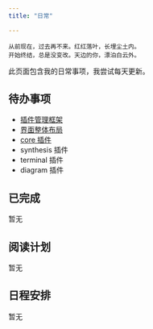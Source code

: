 ```yaml
---
title: "日常"

---
```


```
从前现在，过去再不来。红红落叶，长埋尘土内。
开始终结，总是没变改。天边的你，漂泊白云外。
```

此页面包含我的日常事项，我尝试每天更新。


## 待办事项

- [插件管理框架](https://github.com/lzxqaq/rtlcode/tree/master/src/libs/extensionsystem)
- [界面整体布局](https://github.com/lzxqaq/rtlcode/tree/master/src/plugins/coreplugin)
- [core 插件](https://github.com/lzxqaq/rtlcode/tree/master/src/plugins/coreplugin)
- synthesis 插件
- terminal 插件
- diagram 插件

## 已完成

暂无

## 阅读计划

暂无

## 日程安排

暂无
<!-- 
#### 周一至周五：
- 7:20am - 7:30am：起床、洗漱
- 7:30am - 8:00am：运动
- 8:00am - 8:45am：做早餐、午餐、沐浴
- 8:45am - 9:30am：通勤时间
- 9:30am - 6:30pm：工作时间
- 6:30pm - 7:30pm：通勤时间
- 7:30pm - 8:00pm：晚餐时间
- 8:00pm - 8:30pm：娱乐社交时间
- 8:30pm - 11:00pm：学习工作时间

#### 周末：

时间安排可以灵活调整，增加户外活动：爬山、羽毛球、购物等。 -->